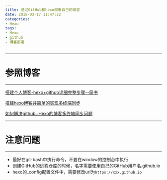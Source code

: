 ```yaml
---
title: 通过GitHub和hexo部署自己的博客
date: 2018-03-17 11:47:22
categories:
- Hexo
tags:
- Hexo
- github
- 博客部署
---
```


---
# 参照博客
---

[搭建个人博客-hexo+github详细完整步骤--简书](https://www.jianshu.com/p/189fd945f38f)

[搭建hexo博客并简单的实现多终端同步](https://righere.github.io/2016/10/10/install-hexo/)

[如何解决github+Hexo的博客多终端同步问题](http://blog.csdn.net/Monkey_LZL/article/details/60870891)

---
# 注意问题
---

- 最好在git-bash中执行命令，不要在window的控制台中执行
- 创建GitHub的远程仓库的时候，名字需要使用自己的GitHub用户名.github.io
- hexo的_config配置文件中，需要修改url为`https://xxx.github.io`
